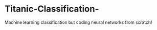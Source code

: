 # Titanic-Classification-
Machine learning classification but coding neural networks from scratch! 
